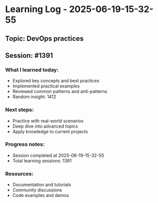 # Learning Log - 2025-06-19-15-32-55

## Topic: DevOps practices
## Session: #1391

### What I learned today:
- Explored key concepts and best practices
- Implemented practical examples  
- Reviewed common patterns and anti-patterns
- Random insight: 1412

### Next steps:
- Practice with real-world scenarios
- Deep dive into advanced topics
- Apply knowledge to current projects

### Progress notes:
- Session completed at 2025-06-19-15-32-55
- Total learning sessions: 1391

### Resources:
- Documentation and tutorials
- Community discussions
- Code examples and demos
